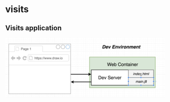 # visits

## Visits application

![&#x410;&#x440;&#x445;&#x438;&#x442;&#x435;&#x43A;&#x442;&#x443;&#x440;&#x430; &#x441;&#x435;&#x440;&#x432;&#x438;&#x441;&#x430;.](../.gitbook/assets/image%20%2813%29.png)



